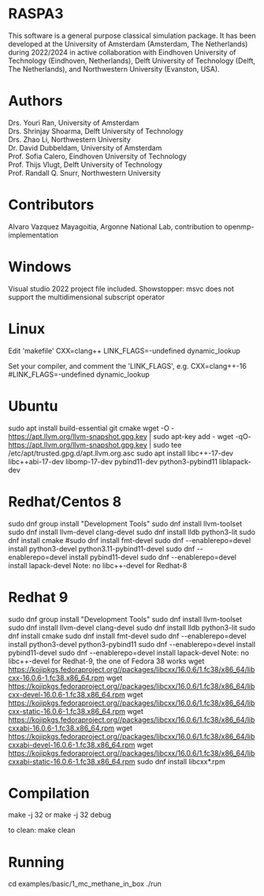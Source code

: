 RASPA3
======

This software is a general purpose classical simulation package. It has been developed at
the University of Amsterdam (Amsterdam, The Netherlands) during 2022/2024 in active collaboration
with Eindhoven University of Technology (Eindhoven, Netherlands), Delft University of
Technology (Delft, The Netherlands), and Northwestern University (Evanston, USA).

Authors
=======
Drs. Youri Ran, University of Amsterdam<br>
Drs. Shrinjay Shoarma, Delft University of Technology<br>
Drs. Zhao Li, Northwestern University<br>
Dr. David Dubbeldam, University of Amsterdam<br>
Prof. Sofia Calero,  Eindhoven University of Technology<br>
Prof. Thijs Vlugt, Delft University of Technology<br>
Prof. Randall Q. Snurr, Northwestern University

Contributors
============
Alvaro Vazquez Mayagoitia, Argonne National Lab, contribution to openmp-implementation

Windows
=======
Visual studio 2022 project file included.
Showstopper: msvc does not support the multidimensional subscript operator

Linux
=====
Edit 'makefile'
  CXX=clang++
  LINK_FLAGS=-undefined dynamic_lookup

Set your compiler, and comment the 'LINK_FLAGS', e.g.
  CXX=clang++-16
  #LINK_FLAGS=-undefined dynamic_lookup

Ubuntu
======
sudo apt install build-essential git cmake
wget -O - https://apt.llvm.org/llvm-snapshot.gpg.key | sudo apt-key add -
wget -qO- https://apt.llvm.org/llvm-snapshot.gpg.key | sudo tee /etc/apt/trusted.gpg.d/apt.llvm.org.asc
sudo apt install libc++-17-dev libc++abi-17-dev libomp-17-dev pybind11-dev python3-pybind11 liblapack-dev

Redhat/Centos 8
===============
sudo dnf group install "Development Tools"
sudo dnf install llvm-toolset
sudo dnf install llvm-devel clang-devel
sudo dnf install lldb python3-lit
sudo dnf install cmake
#sudo dnf install fmt-devel
sudo dnf --enablerepo=devel install python3-devel python3.11-pybind11-devel
sudo dnf --enablerepo=devel install pybind11-devel
sudo dnf --enablerepo=devel install lapack-devel
Note: no libc++-devel for Redhat-8

Redhat 9
===============
sudo dnf group install "Development Tools"
sudo dnf install llvm-toolset
sudo dnf install llvm-devel clang-devel
sudo dnf install lldb python3-lit
sudo dnf install cmake
sudo dnf install fmt-devel
sudo dnf --enablerepo=devel install python3-devel python3-pybind11
sudo dnf --enablerepo=devel install pybind11-devel
sudo dnf --enablerepo=devel install lapack-devel
Note: no libc++-devel for Redhat-9, the one of Fedora 38 works
wget https://kojipkgs.fedoraproject.org//packages/libcxx/16.0.6/1.fc38/x86_64/libcxx-16.0.6-1.fc38.x86_64.rpm
wget https://kojipkgs.fedoraproject.org//packages/libcxx/16.0.6/1.fc38/x86_64/libcxx-devel-16.0.6-1.fc38.x86_64.rpm
wget https://kojipkgs.fedoraproject.org//packages/libcxx/16.0.6/1.fc38/x86_64/libcxx-static-16.0.6-1.fc38.x86_64.rpm
wget https://kojipkgs.fedoraproject.org//packages/libcxx/16.0.6/1.fc38/x86_64/libcxxabi-16.0.6-1.fc38.x86_64.rpm
wget https://kojipkgs.fedoraproject.org//packages/libcxx/16.0.6/1.fc38/x86_64/libcxxabi-devel-16.0.6-1.fc38.x86_64.rpm
wget https://kojipkgs.fedoraproject.org//packages/libcxx/16.0.6/1.fc38/x86_64/libcxxabi-static-16.0.6-1.fc38.x86_64.rpm
sudo dnf install libcxx*.rpm

Compilation
===========
make -j 32
or
make -j 32 debug

to clean: make clean

Running
=======
cd examples/basic/1_mc_methane_in_box
./run


